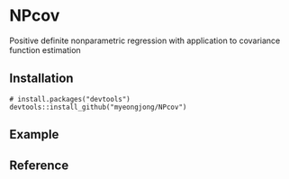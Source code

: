 <!-- README.md is generated from README.Rmd. Please edit that file -->

# NPcov

Positive definite nonparametric regression with application to
covariance function estimation

## Installation

    # install.packages("devtools")
    devtools::install_github("myeongjong/NPcov")

## Example

## Reference
